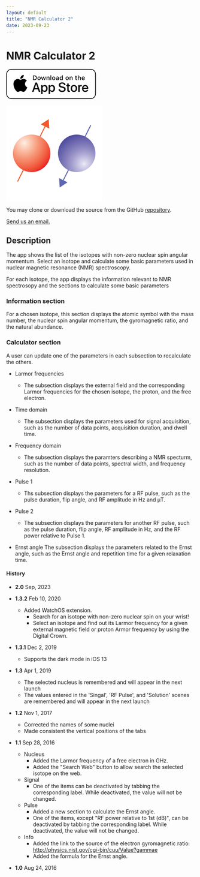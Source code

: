 ```yaml
---
layout: default
title: "NMR Calculator 2"
date: 2023-09-23
---
```


# NMR Calculator 2

[<img src="assets/images/App_Store_Badge.svg">]([https://itunes.apple.com/us/app/nmr-calculator/id1146296877?mt=8](https://apps.apple.com/app/id6466729022))

<img src="./assets/images/NMRCalcIcon.png" alt="NMR Calculator Icon" width="256" align="center"/>

You may clone or download the source from the GitHub [repository](https://github.com/jaeseung16/NMRCalculator).

[Send us an email.](mailto:jaeseung@gmail.com?subject=RE:%20NMR%20Calculator%20Inquiry)

## Description

The app shows the list of the isotopes with non-zero nuclear spin angular momentum. Select an isotope and calculate some basic parameters used in nuclear magnetic resonance (NMR) spectroscopy.

For each isotope, the app displays the information relevant to NMR spectrosopy and the sections to calculate some basic parameters

### Information section
For a chosen isotope, this section displays the atomic symbol with the mass number, the nuclear spin angular momentum, the gyromagnetic ratio, and the natural abundance.

### Calculator section
A user can update one of the parameters in each subsection to recalculate the others.

- Larmor frequencies
  - The subsection displays the external field and the corresponding Larmor frequencies for the chosen isotope, the proton, and the free electron. 

- Time domain
  - The subsection displays the parameters used for signal acquisition, such as the number of data points, acquisition duration, and dwell time.

- Frequency domain
  - The subsection displays the paramters describing a NMR specturm, such as the number of data points, spectral width, and frequency resolution.

- Pulse 1
  - Ths subsection displays the parameters for a RF pulse, such as the pulse duration, flip angle, and RF amplitude in Hz and μT.

- Pulse 2
  - The subsection displays the parameters for another RF pulse, such as the pulse duration, flip angle, RF amplitude in Hz, and the RF power relative to Pulse 1.

- Ernst angle
The subsection displays the parameters related to the Ernst angle, such as the Ernst angle and repetition time for a given relaxation time.

#### History
- **2.0** Sep, 2023

- **1.3.2** Feb 10, 2020
  - Added WatchOS extension.
    - Search for an isotope with non-zero nuclear spin on your wrist!
    - Select an isotope and find out its Larmor frequency for a given external magnetic field or proton Armor frequency by using the Digital Crown.

- **1.3.1** Dec 2, 2019
  - Supports the dark mode in iOS 13

- **1.3** Apr 1, 2019
  - The selected nucleus is remembered and will appear in the next launch
  - The values entered in the 'Singal', 'RF Pulse', and 'Solution' scenes are remembered and will appear in the next launch

- **1.2** Nov 1, 2017
  - Corrected the names of some nuclei
  - Made consistent the vertical positions of the tabs

- **1.1** Sep 28, 2016
  - Nucleus
    - Added the Larmor frequency of a free electron in GHz.
    - Added the "Search Web" button to allow search the selected isotope on the web.
  - Signal
    - One of the items can be deactivated by tabbing the corresponding label. While deactivated, the value will not be changed.
  - Pulse
    - Added a new section to calculate the Ernst angle.
    - One of the items, except "RF power relative to 1st (dB)", can be deactivated by tabbing the corresponding label. While deactivated, the value will not be changed.
  - Info
    - Added the link to the source of the electron gyromagnetic ratio: http://physics.nist.gov/cgi-bin/cuu/Value?gammae
    - Added the formula for the Ernst angle.

- **1.0** Aug 24, 2016
